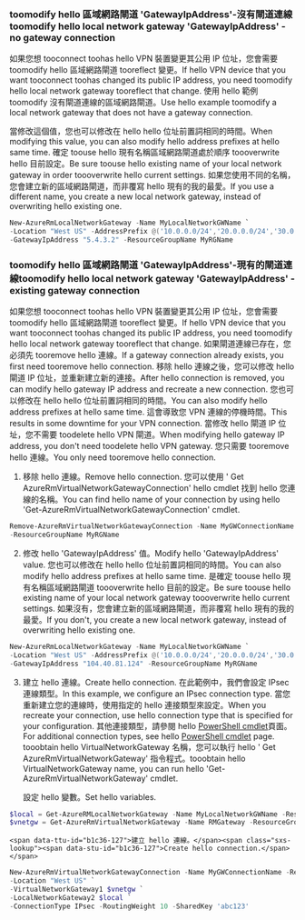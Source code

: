### <span data-ttu-id="b1c36-101"><a name="gwipnoconnection"></a>toomodify hello 區域網路閘道 'GatewayIpAddress'-沒有閘道連線</span><span class="sxs-lookup"><span data-stu-id="b1c36-101"><a name="gwipnoconnection"></a> toomodify hello local network gateway 'GatewayIpAddress' - no gateway connection</span></span>

<span data-ttu-id="b1c36-102">如果您想 tooconnect toohas hello VPN 裝置變更其公用 IP 位址，您會需要 toomodify hello 區域網路閘道 tooreflect 變更。</span><span class="sxs-lookup"><span data-stu-id="b1c36-102">If hello VPN device that you want tooconnect toohas changed its public IP address, you need toomodify hello local network gateway tooreflect that change.</span></span> <span data-ttu-id="b1c36-103">使用 hello 範例 toomodify 沒有閘道連線的區域網路閘道。</span><span class="sxs-lookup"><span data-stu-id="b1c36-103">Use hello example toomodify a local network gateway that does not have a gateway connection.</span></span>

<span data-ttu-id="b1c36-104">當修改這個值，您也可以修改在 hello hello 位址前置詞相同的時間。</span><span class="sxs-lookup"><span data-stu-id="b1c36-104">When modifying this value, you can also modify hello address prefixes at hello same time.</span></span> <span data-ttu-id="b1c36-105">確定 toouse hello 現有名稱區域網路閘道處於順序 toooverwrite hello 目前設定。</span><span class="sxs-lookup"><span data-stu-id="b1c36-105">Be sure toouse hello existing name of your local network gateway in order toooverwrite hello current settings.</span></span> <span data-ttu-id="b1c36-106">如果您使用不同的名稱，您會建立新的區域網路閘道，而非覆寫 hello 現有的我的最愛。</span><span class="sxs-lookup"><span data-stu-id="b1c36-106">If you use a different name, you create a new local network gateway, instead of overwriting hello existing one.</span></span>

```powershell
New-AzureRmLocalNetworkGateway -Name MyLocalNetworkGWName `
-Location "West US" -AddressPrefix @('10.0.0.0/24','20.0.0.0/24','30.0.0.0/24') `
-GatewayIpAddress "5.4.3.2" -ResourceGroupName MyRGName
```

### <span data-ttu-id="b1c36-107"><a name="gwipwithconnection"></a>toomodify hello 區域網路閘道 'GatewayIpAddress'-現有的閘道連線</span><span class="sxs-lookup"><span data-stu-id="b1c36-107"><a name="gwipwithconnection"></a>toomodify hello local network gateway 'GatewayIpAddress' - existing gateway connection</span></span>

<span data-ttu-id="b1c36-108">如果您想 tooconnect toohas hello VPN 裝置變更其公用 IP 位址，您會需要 toomodify hello 區域網路閘道 tooreflect 變更。</span><span class="sxs-lookup"><span data-stu-id="b1c36-108">If hello VPN device that you want tooconnect toohas changed its public IP address, you need toomodify hello local network gateway tooreflect that change.</span></span> <span data-ttu-id="b1c36-109">如果閘道連線已存在，您必須先 tooremove hello 連線。</span><span class="sxs-lookup"><span data-stu-id="b1c36-109">If a gateway connection already exists, you first need tooremove hello connection.</span></span> <span data-ttu-id="b1c36-110">移除 hello 連線之後，您可以修改 hello 閘道 IP 位址，並重新建立新的連接。</span><span class="sxs-lookup"><span data-stu-id="b1c36-110">After hello connection is removed, you can modify hello gateway IP address and recreate a new connection.</span></span> <span data-ttu-id="b1c36-111">您也可以修改在 hello hello 位址前置詞相同的時間。</span><span class="sxs-lookup"><span data-stu-id="b1c36-111">You can also modify hello address prefixes at hello same time.</span></span> <span data-ttu-id="b1c36-112">這會導致您 VPN 連線的停機時間。</span><span class="sxs-lookup"><span data-stu-id="b1c36-112">This results in some downtime for your VPN connection.</span></span> <span data-ttu-id="b1c36-113">當修改 hello 閘道 IP 位址，您不需要 toodelete hello VPN 閘道。</span><span class="sxs-lookup"><span data-stu-id="b1c36-113">When modifying hello gateway IP address, you don't need toodelete hello VPN gateway.</span></span> <span data-ttu-id="b1c36-114">您只需要 tooremove hello 連線。</span><span class="sxs-lookup"><span data-stu-id="b1c36-114">You only need tooremove hello connection.</span></span>
 

1. <span data-ttu-id="b1c36-115">移除 hello 連線。</span><span class="sxs-lookup"><span data-stu-id="b1c36-115">Remove hello connection.</span></span> <span data-ttu-id="b1c36-116">您可以使用 ' Get AzureRmVirtualNetworkGatewayConnection' hello cmdlet 找到 hello 您連線的名稱。</span><span class="sxs-lookup"><span data-stu-id="b1c36-116">You can find hello name of your connection by using hello 'Get-AzureRmVirtualNetworkGatewayConnection' cmdlet.</span></span>

  ```powershell
  Remove-AzureRmVirtualNetworkGatewayConnection -Name MyGWConnectionName `
  -ResourceGroupName MyRGName
  ```
2. <span data-ttu-id="b1c36-117">修改 hello 'GatewayIpAddress' 值。</span><span class="sxs-lookup"><span data-stu-id="b1c36-117">Modify hello 'GatewayIpAddress' value.</span></span> <span data-ttu-id="b1c36-118">您也可以修改在 hello hello 位址前置詞相同的時間。</span><span class="sxs-lookup"><span data-stu-id="b1c36-118">You can also modify hello address prefixes at hello same time.</span></span> <span data-ttu-id="b1c36-119">是確定 toouse hello 現有名稱區域網路閘道 toooverwrite hello 目前的設定。</span><span class="sxs-lookup"><span data-stu-id="b1c36-119">Be sure toouse hello existing name of your local network gateway toooverwrite hello current settings.</span></span> <span data-ttu-id="b1c36-120">如果沒有，您會建立新的區域網路閘道，而非覆寫 hello 現有的我的最愛。</span><span class="sxs-lookup"><span data-stu-id="b1c36-120">If you don't, you create a new local network gateway, instead of overwriting hello existing one.</span></span>

  ```powershell
  New-AzureRmLocalNetworkGateway -Name MyLocalNetworkGWName `
  -Location "West US" -AddressPrefix @('10.0.0.0/24','20.0.0.0/24','30.0.0.0/24') `
  -GatewayIpAddress "104.40.81.124" -ResourceGroupName MyRGName
  ```
3. <span data-ttu-id="b1c36-121">建立 hello 連線。</span><span class="sxs-lookup"><span data-stu-id="b1c36-121">Create hello connection.</span></span> <span data-ttu-id="b1c36-122">在此範例中，我們會設定 IPsec 連線類型。</span><span class="sxs-lookup"><span data-stu-id="b1c36-122">In this example, we configure an IPsec connection type.</span></span> <span data-ttu-id="b1c36-123">當您重新建立您的連線時，使用指定的 hello 連接類型來設定。</span><span class="sxs-lookup"><span data-stu-id="b1c36-123">When you recreate your connection, use hello connection type that is specified for your configuration.</span></span> <span data-ttu-id="b1c36-124">其他連接類型，請參閱 hello [PowerShell cmdlet](https://msdn.microsoft.com/library/mt603611.aspx)頁面。</span><span class="sxs-lookup"><span data-stu-id="b1c36-124">For additional connection types, see hello [PowerShell cmdlet](https://msdn.microsoft.com/library/mt603611.aspx) page.</span></span>  <span data-ttu-id="b1c36-125">tooobtain hello VirtualNetworkGateway 名稱，您可以執行 hello ' Get AzureRmVirtualNetworkGateway' 指令程式。</span><span class="sxs-lookup"><span data-stu-id="b1c36-125">tooobtain hello VirtualNetworkGateway name, you can run hello 'Get-AzureRmVirtualNetworkGateway' cmdlet.</span></span>
   
    <span data-ttu-id="b1c36-126">設定 hello 變數。</span><span class="sxs-lookup"><span data-stu-id="b1c36-126">Set hello variables.</span></span>

  ```powershell
  $local = Get-AzureRMLocalNetworkGateway -Name MyLocalNetworkGWName -ResourceGroupName MyRGName `
  $vnetgw = Get-AzureRmVirtualNetworkGateway -Name RMGateway -ResourceGroupName MyRGName
  ```
   
    <span data-ttu-id="b1c36-127">建立 hello 連線。</span><span class="sxs-lookup"><span data-stu-id="b1c36-127">Create hello connection.</span></span>

  ```powershell 
  New-AzureRmVirtualNetworkGatewayConnection -Name MyGWConnectionName -ResourceGroupName MyRGName `
  -Location "West US" `
  -VirtualNetworkGateway1 $vnetgw `
  -LocalNetworkGateway2 $local `
  -ConnectionType IPsec -RoutingWeight 10 -SharedKey 'abc123'
  ```